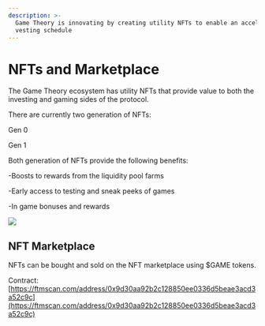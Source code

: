 ```yaml
---
description: >-
  Game Theory is innovating by creating utility NFTs to enable an accelerated
  vesting schedule
---
```


# NFTs and Marketplace

The Game Theory ecosystem has utility NFTs that provide value to both the investing and gaming sides of the protocol.

There are currently two generation of NFTs:

Gen 0

Gen 1

Both generation of NFTs provide the following benefits:

\-Boosts to rewards from the liquidity pool farms

\-Early access to testing and sneak peeks of games

\-In game bonuses and rewards



![](https://ipfs.io/ipfs/bafybeieibocsz6brwmsjcxxscqr3msnov4lowbu3zv24aue3hobj4falbm)

## NFT Marketplace

NFTs can be bought and sold on the NFT marketplace using $GAME tokens.&#x20;



Contract: [https://ftmscan.com/address/0x9d30aa92b2c128850ee0336d5beae3acd3a52c9c](https://ftmscan.com/address/0x9d30aa92b2c128850ee0336d5beae3acd3a52c9c)
